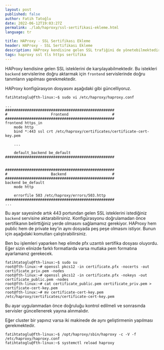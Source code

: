 ```yaml
---
layout: post
published: false
author: Fatih Tatoğlu
date: 2022-06-12T19:03:27Z
permalink: ./lab/haproxy/ssl-sertifikasi-ekleme.html
language: tr

title: HAProxy - SSL Sertifikası Ekleme
header: HAProxy - SSL Sertifikası Ekleme
description: HAProxy kendisine gelen SSL trafiğini de yönetebilmektedir. Bunun için ilk adım sertifika ayarlaması.
tags: haproxy ssl tls https sertifika
---
```


HAProxy kendisine gelen SSL isteklerini de karşılayabilmektedir. Bu istekleri `backend` servislerine doğru aktarmak için `frontend` servislerinde doğru tanımların yapılması gerekmektedir.

HAProxy konfigürasyon dosyasını aşağıdaki gibi güncelliyoruz.

```shell
fatihtatoglu@fth-linux:~$ sudo vi /etc/haproxy/haproxy.conf
```

```nestedtext
...
##################################################
#                    Frontend                    #
##################################################
frontend https_in
    mode http
    bind *:443 ssl crt /etc/haproxy/certificates/certificate-cert-key.pem

    ...

    default_backend be_default
##################################################


##################################################
#                    Backend                     #
##################################################
backend be_default
    mode http

    errorfile 503 /etc/haproxy/errors/503.http
##################################################
...
```

Bu ayar sayesinde artık 443 portundan gelen SSL isteklerini istediğiniz `backend` servisine aktarabilirsiniz. Konfigürasyonu doğrulamadan önce sertifikanın belirttiğiniz yerde olmasını sağlamamız gerekiyor. HAProxy hem public hem de private key'in aynı dosyada peş peşe olmasını istiyor. Bunun için aşağıdaki komutları çalıştırabilirsiniz.

Ben bu işlemleri yaparken hep elimde pfx uzantılı sertifika dosyası oluyordu. Eğer sizin elinizde farklı formatlarda varsa mutlaka pem formatına ayarlamanız gerekecek.

```shell
fatihtatoglu@fth-linux:~$ sudo su
root@fth-linux:~# openssl pkcs12 -in certificate.pfx -nocerts -out certificate_priv.pem -nodes
root@fth-linux:~# openssl pkcs12 -in certificate.pfx -nokeys -out certificate_public.pem -nodes
root@fth-linux:~# cat certificate_public.pem certificate_priv.pem > certificate-cert-key.pem
root@fth-linux:~# mv certificate-cert-key.pem /etc/haproxy/certificates/certificate-cert-key.pem
```

Bu ayar uygulanmadan önce doğruluğu kontrol edilmeli ve sonrasında servisler güncellenerek yayına alınmalıdır.

Eğer cluster bir yapınız varsa iki makinede de aynı geliştirmenin yapılması gerekmektedir.

```shell
fatihtatoglu@fth-linux:~$ /opt/haproxy/sbin/haproxy -c -V -f /etc/haproxy/haproxy.conf
fatihtatoglu@fth-linux:~$ systemctl reload haproxy
```
